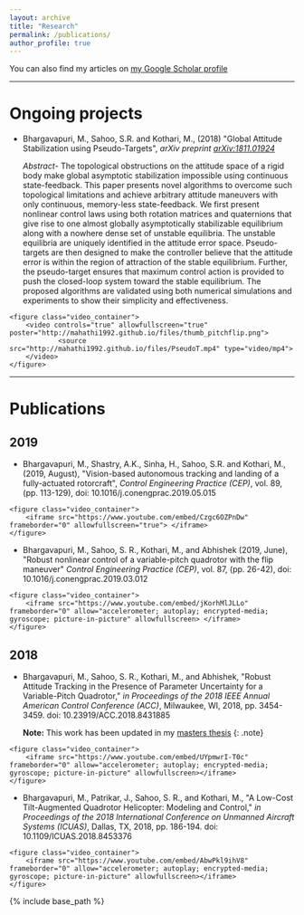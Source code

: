 ```yaml
---
layout: archive
title: "Research"
permalink: /publications/
author_profile: true
---
```


You can also find my articles on [my Google Scholar profile](https://scholar.google.co.in/citations?user=aPGRPi4AAAAJ&hl=en&authuser=1)

<!-- blank line -->
----
<!-- blank line -->

Ongoing projects
=====

* Bhargavapuri, M., Sahoo, S.R. and Kothari, M., (2018) "Global Attitude Stabilization using Pseudo-Targets", _arXiv preprint [arXiv:1811.01924](https://arxiv.org/pdf/1811.01924.pdf)_
	
	_Abstract_- The topological obstructions on the attitude space of a rigid body make global asymptotic stabilization impossible using continuous state-feedback. This paper presents novel algorithms to overcome such topological limitations and achieve arbitrary attitude maneuvers with only continuous, memory-less state-feedback. We first present nonlinear control laws using both rotation matrices and quaternions that give rise to one almost globally asymptotically stabilizable equilibrium along with a nowhere dense set of unstable equilibria. The unstable equilibria are uniquely identified in the attitude error space. Pseudo-targets are then designed to make the controller believe that the attitude error is within the region of attraction of the stable equilibrium. Further, the pseudo-target ensures that maximum control action is provided to push the closed-loop system toward the stable equilibrium. The proposed algorithms are validated using both numerical simulations and experiments to show their simplicity and effectiveness.

<!-- blank line -->
	<figure class="video_container">
		<video controls="true" allowfullscreen="true" poster="http://mahathi1992.github.io/files/thumb_pitchflip.png">
    			<source src="http://mahathi1992.github.io/files/PseudoT.mp4" type="video/mp4"> 
		</video>
	</figure>
<!-- blank line -->

<!-- blank line -->
----
<!-- blank line -->

Publications
=====

## 2019

* Bhargavapuri, M., Shastry, A.K., Sinha, H., Sahoo, S.R. and Kothari, M., (2019, August), "Vision-based autonomous tracking and landing of a fully-actuated rotorcraft", _Control Engineering Practice (CEP)_, vol. 89, (pp. 113-129), doi: 10.1016/j.conengprac.2019.05.015

<!-- blank line -->
	<figure class="video_container">
  		<iframe src="https://www.youtube.com/embed/Czgc6OZPnDw" frameborder="0" allowfullscreen="true"> </iframe>
	</figure>
<!-- blank line -->

* Bhargavapuri, M., Sahoo, S. R., Kothari, M., and Abhishek (2019, June), "Robust nonlinear control of a variable-pitch quadrotor with the flip maneuver" _Control Engineering Practice (CEP)_, vol. 87, (pp. 26-42), doi: 10.1016/j.conengprac.2019.03.012

<!-- blank line -->
	<figure class="video_container">
		<iframe src="https://www.youtube.com/embed/jKorhMlJLLo" frameborder="0" allow="accelerometer; autoplay; encrypted-media; gyroscope; picture-in-picture" allowfullscreen> </iframe>
	</figure>
<!-- blank line -->

## 2018

* Bhargavapuri, M., Sahoo, S. R., Kothari, M., and Abhishek, "Robust Attitude Tracking in the Presence of Parameter Uncertainty for a Variable-Pitch Quadrotor," _in Proceedings of the 2018 IEEE Annual American Control Conference (ACC)_, Milwaukee, WI, 2018, pp. 3454-3459.
doi: 10.23919/ACC.2018.8431885

	**Note:** This work has been updated in my [masters thesis](http://mahathi1992.github.io/files/mtech_thesis.pdf)
	{: .note}

<!-- blank line -->
	<figure class="video_container">
		<iframe src="https://www.youtube.com/embed/UYpmwrI-T0c" frameborder="0" allow="accelerometer; autoplay; encrypted-media; gyroscope; picture-in-picture" allowfullscreen></iframe>
	</figure>
<!-- blank line -->

* Bhargavapuri, M., Patrikar, J., Sahoo, S. R., and Kothari, M., "A Low-Cost Tilt-Augmented Quadrotor Helicopter: Modeling and Control," _in Proceedings of the 2018 International Conference on Unmanned Aircraft Systems (ICUAS)_, Dallas, TX, 2018, pp. 186-194.
doi: 10.1109/ICUAS.2018.8453376

<!-- blank line -->
	<figure class="video_container">
		<iframe src="https://www.youtube.com/embed/AbwPkl9ihV8" frameborder="0" allow="accelerometer; autoplay; encrypted-media; gyroscope; picture-in-picture" allowfullscreen></iframe>
	</figure>
<!-- blank line -->

{% include base_path %}

<!-- {% for post in site.publications reversed %}
  {% include archive-single.html %}
{% endfor %}

-->

